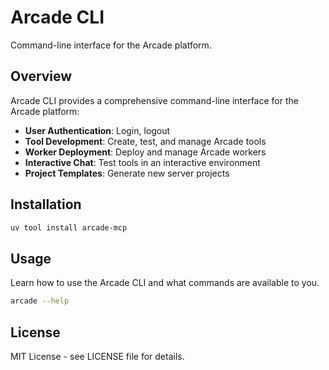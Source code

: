 # Arcade CLI

Command-line interface for the Arcade platform.

## Overview

Arcade CLI provides a comprehensive command-line interface for the Arcade platform:

- **User Authentication**: Login, logout
- **Tool Development**: Create, test, and manage Arcade tools
- **Worker Deployment**: Deploy and manage Arcade workers
- **Interactive Chat**: Test tools in an interactive environment
- **Project Templates**: Generate new server projects

## Installation
```bash
uv tool install arcade-mcp
```

## Usage
Learn how to use the Arcade CLI and what commands are available to you.
```bash
arcade --help
```

## License

MIT License - see LICENSE file for details.
